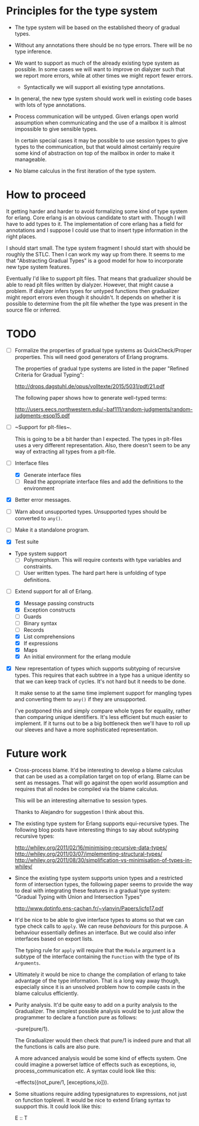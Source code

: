 # Principles for the type system

* The type system will be based on the established theory of gradual types.

* Without any annotations there should be no type errors. There will be no
  type inference.

* We want to support as much of the already existing type system as possible.
  In some cases we will want to improve on dialyzer such that we report
  more errors, while at other times we might report fewer errors.

  * Syntactically we will support all existing type annotations.

* In general, the new type system should work well in existing code bases
  with lots of type annotations.

* Process communication will be untyped. Given erlangs open world assumption
  when communicating and the use of a mailbox it is almost impossible to give
  sensible types.

  In certain special cases it may be possible to use session types to
  give types to the communication, but that would almost certainly
  require some kind of abstraction on top of the mailbox in order to make
  it manageable.

* No blame calculus in the first iteration of the type system.

# How to proceed

It getting harder and harder to avoid formalizing some kind of type
system for erlang. Core erlang is an obvious candidate to start
with. Though I will have to add types to it. The implementation of
core erlang has a field for annotations and I suppose I could use that
to insert type information in the right places.

I should start small. The type system fragment I should start with should be
roughly the STLC. Then I can work my way up from there. It seems to me that
"Abstracting Gradual Types" is a good model for how to incorporate new
type system features.

Eventually I'd like to support plt files. That means that gradualizer should
be able to read plt files written by dialyzer. However, that might cause a
problem. If dialyzer infers types for untyped functions then gradualizer might
report errors even though it shouldn't. It depends on whether it is possible
to determine from the plt file whether the type was present in the source
file or inferred.

# TODO

* [ ] Formalize the properties of gradual type systems as QuickCheck/Proper
      properties. This will need good generators of Erlang programs.

  The properties of gradual type systems are listed in the paper
  "Refined Criteria for Gradual Typing":

  http://drops.dagstuhl.de/opus/volltexte/2015/5031/pdf/21.pdf

  The following paper shows how to generate well-typed terms:

  http://users.eecs.northwestern.edu/~baf111/random-judgments/random-judgments-esop15.pdf

* [ ] ~Support for plt-files~.

  This is going to be a bit harder than I expected. The types in
  plt-files uses a very different representation. Also, there
  doesn't seem to be any way of extracting all types from a
  plt-file.

* [ ] Interface files
  * [X] Generate interface files
  * [ ] Read the appropriate interface files and add the definitions to the environment

* [X] Better error messages.

* [ ] Warn about unsupported types.
      Unsupported types should be converted to `any()`.

* [ ] Make it a standalone program.

* [X] Test suite

* Type system support
  * [ ] Polymorphism. This will require contexts with type variables and constraints.
  * [ ] User written types. The hard part here is unfolding of type definitions.

* [ ] Extend support for all of Erlang.

  * [x] Message passing constructs
  * [X] Exception constructs
  * [ ] Guards
  * [ ] Binary syntax
  * [ ] Records
  * [X] List comprehensions
  * [X] If expressions
  * [X] Maps
  * [X] An initial environment for the erlang module

* [X] New representation of types which supports
      subtyping of recursive types. This requires that
      each subtree in a type has a unique identity so that
      we can keep track of cycles. It's not hard but it
      needs to be done.

  It make sense to at the same time implement support for
  mangling types and converting them to `any()` if they
  are unsupported.

  I've postponed this and simply compare whole types for equality,
  rather than comparing unique identifiers. It's less efficient but
  much easier to implement. If it turns out to be a big bottleneck
  then we'll have to roll up our sleeves and have a more sophisticated
  representation.

# Future work

* Cross-process blame. It'd be interesting to develop a blame calculus that
  can be used as a compilation target on top of erlang. Blame can be sent
  as messages. That will go against the open world assumption and requires
  that all nodes be compiled via the blame calculus.

  This will be an interesting alternative to session types.

  Thanks to Alejandro for suggestion I think about this.

* The existing type system for Erlang supports equi-recursive types. The
  following blog posts have interesting things to say about subtyping
  recursive types:

  http://whiley.org/2011/02/16/minimising-recursive-data-types/
  http://whiley.org/2011/03/07/implementing-structural-types/
  http://whiley.org/2011/08/30/simplification-vs-minimisation-of-types-in-whiley/

* Since the existing type system supports union types and a restricted form
  of intersection types, the following paper seems to provide the way to deal
  with integrating these features in a gradual type system:
  "Gradual Typing with Union and Intersection Types"

  http://www.dptinfo.ens-cachan.fr/~vlanvin/Papers/icfp17.pdf

* It'd be nice to be able to give interface types to atoms so that we can type check
  calls to `apply`. We can reuse *behaviours* for this purpose. A behaviour
  essentially defines an interface. But we could also infer interfaces based on
  export lists.

  The typing rule for `apply` will require that the `Module` argument is a subtype
  of the interface containing the `Function` with the type of its `Arguments`.

* Ultimately it would be nice to change the compilation of erlang to
  take advantage of the type information. That is a long way away
  though, especially since it is an unsolved problem how to compile casts in
  the blame calculus efficiently.

* Purity analysis. It'd be quite easy to add on a purity analysis to the
  Gradualizer. The simplest possible analysis would be to just
  allow the programmer to declare a function pure as follows:

  -pure(pure/1).

  The Gradualizer would then check that pure/1 is indeed pure and that
  all the functions is calls are also pure.

  A more advanced analysis would be some kind of effects system. One
  could imagine a powerset lattice of effects such as exceptions, io,
  process_communication etc. A syntax could look like this:

  -effects({not_pure/1, [exceptions,io]}).

* Some situations require adding typesignatures to expressions, not
  just on function toplevel. It would be nice to extend Erlang syntax to
  suupport this. It could look like this:

  E :: T
